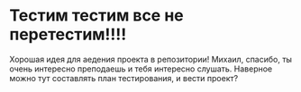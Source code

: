 # Тестим тестим все не перетестим!!!! 
Хорошая идея для аедения проекта в репозитории! 
Михаил, спасибо, ты очень интересно преподаешь и тебя интересно слушать.
Наверное можно тут составлять план тестирования, и вести проект?
